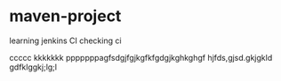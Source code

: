 # maven-project
learning jenkins CI
  checking ci


ccccc
kkkkkkk
pppppppagfsdgjfgjkgfkfgdgjkghkghgf
hjfds,gjsd.gkjgkld
gdfklggkj;lg;l
